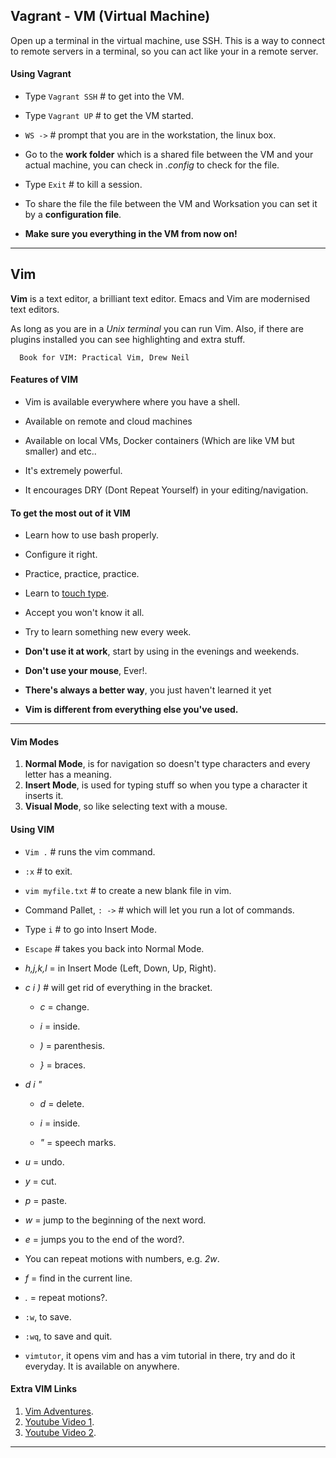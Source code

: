 ## Vagrant - VM (Virtual Machine)

Open up a terminal in the virtual machine, use SSH.
This is a way to connect to remote servers in a terminal,
so you can act like your in a remote server.

#### Using Vagrant

* Type `Vagrant SSH` # to get into the VM.
* Type `Vagrant UP` # to get the VM started.
* `WS ->` # prompt that you are in the workstation, the linux box.  
* Go to the **work folder** which is a shared file between the VM and your actual machine, you can check in *.config* to check for the file.
* Type `Exit` # to kill a session.

* To share the file the file between the VM and Worksation you can set it by a **configuration file**.

* **Make sure you everything in the VM from now on!**

---

## Vim

**Vim** is a text editor, a brilliant text editor. Emacs and Vim are  modernised text editors.

As long as you are in a *Unix terminal* you can run Vim. Also, if there are plugins installed you can see highlighting and extra stuff.

      Book for VIM: Practical Vim, Drew Neil

#### Features of VIM

* Vim is available everywhere where you have a shell.
* Available on remote and cloud machines
* Available on local VMs, Docker containers (Which are like VM but smaller) and etc..
* It's extremely powerful.

* It encourages DRY (Dont Repeat Yourself) in your editing/navigation.

#### To get the most out of it VIM
* Learn how to use bash properly.
* Configure it right.
* Practice, practice, practice.
* Learn to [touch type](www.typingclub.com).
* Accept you won't know it all.
* Try to learn something new every week.
* **Don't use it at work**, start by using in the evenings and weekends.
* **Don't use your mouse**, Ever!.
* **There's always a better way**, you just haven't learned it yet

* **Vim is different from everything else you've used.**

---
#### Vim Modes
1) **Normal Mode**, is for navigation so doesn't type characters and every letter has a meaning.
2) **Insert Mode**, is used for typing stuff so when you type a character it inserts it.
3) **Visual Mode**, so like selecting text with a mouse.

#### Using VIM

* `Vim .` # runs the vim command.
* `:x` # to exit.
* `vim myfile.txt` # to create a new blank file in vim.
* Command Pallet, `: ->` # which will let you run a lot of commands.
* Type `i` # to go into Insert Mode.  
* `Escape` # takes you back into Normal Mode.
* *h,j,k,l* = in Insert Mode (Left, Down, Up, Right).
* *c i )* # will get rid of everything in the bracket.
  * *c* = change.
  * *i* = inside.
  * *)* = parenthesis.

  * *}* = braces.
* *d i "*
  * *d* = delete.
  * *i* = inside.

  * *"* = speech marks.
* *u* = undo.
* *y* = cut.
* *p* = paste.
* *w* = jump to the beginning of the next word.
* *e* = jumps you to the end of the word?.
* You can repeat motions with numbers, e.g. *2w*.
* *f* = find in the current line.
* *.* = repeat motions?.
* `:w`, to save.
* `:wq`, to save and quit.

* `vimtutor`, it opens vim and has a vim tutorial in there,
try and do it everyday. It is available on anywhere.

#### Extra VIM Links

1) [Vim Adventures](vim-adventures.com).
2) [Youtube Video 1](http://youtu.be/wlR5gYd6um0).
3) [Youtube Video 2](http://youtu.be/3TX3kV3TICU).

---
